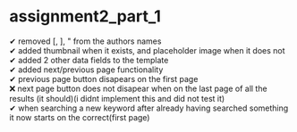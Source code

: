 # assignment2_part_1
✔  removed \[, \], \" from the authors names  
✔  added thumbnail when it exists, and placeholder image when it does not  
✔  added 2 other data fields to the template   
✔  added next/previous page functionality   
✔  previous page button disapears on the first page   
❌ next page button does not disapear when on the last page of all the results (it should)(i didnt implement this and did not test it)    
✔  when searching a new keyword after already having searched something it now starts on the correct(first page)   

